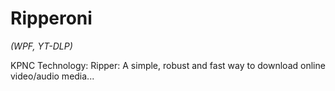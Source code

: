 # Ripperoni

*(WPF, YT-DLP)*

KPNC Technology: Ripper: A simple, robust and fast way to download online video/audio media...
